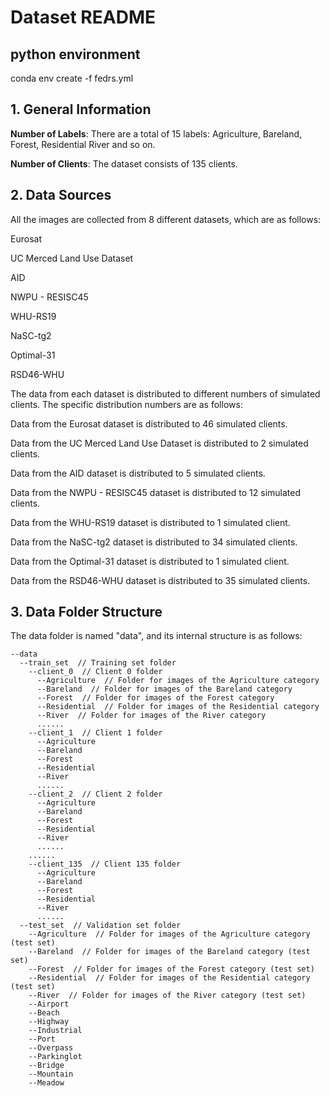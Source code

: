 # **Dataset README**

## python environment

conda env create -f fedrs.yml

## **1. General Information**

**Number of Labels**: There are a total of 15 labels: Agriculture, Bareland, Forest, Residential River and so on.

**Number of Clients**: The dataset consists of 135 clients.

## **2. Data Sources**

All the images are collected from 8 different datasets, which are as follows:

Eurosat

UC Merced Land Use Dataset

AID

NWPU - RESISC45

WHU-RS19

NaSC-tg2

Optimal-31

RSD46-WHU

The data from each dataset is distributed to different numbers of simulated clients. The specific distribution numbers are as follows:

Data from the Eurosat dataset is distributed to 46 simulated clients.

Data from the UC Merced Land Use Dataset is distributed to 2 simulated clients.

Data from the AID dataset is distributed to 5 simulated clients.

Data from the NWPU - RESISC45 dataset is distributed to 12 simulated clients.

Data from the WHU-RS19 dataset is distributed to 1 simulated client.

Data from the NaSC-tg2 dataset is distributed to 34 simulated clients.

Data from the Optimal-31 dataset is distributed to 1 simulated client.

Data from the RSD46-WHU dataset is distributed to 35 simulated clients.
## **3. Data Folder Structure**

The data folder is named "data", and its internal structure is as follows:

```plaintext
--data
  --train_set  // Training set folder
    --client_0  // Client 0 folder
      --Agriculture  // Folder for images of the Agriculture category
      --Bareland  // Folder for images of the Bareland category
      --Forest  // Folder for images of the Forest category
      --Residential  // Folder for images of the Residential category
      --River  // Folder for images of the River category
      ......
    --client_1  // Client 1 folder
      --Agriculture
      --Bareland
      --Forest
      --Residential
      --River
      ......
    --client_2  // Client 2 folder
      --Agriculture
      --Bareland
      --Forest
      --Residential
      --River
      ......
    ......
    --client_135  // Client 135 folder
      --Agriculture
      --Bareland
      --Forest
      --Residential
      --River
      ......
  --test_set  // Validation set folder
    --Agriculture  // Folder for images of the Agriculture category (test set)
    --Bareland  // Folder for images of the Bareland category (test set)
    --Forest  // Folder for images of the Forest category (test set)
    --Residential  // Folder for images of the Residential category (test set)
    --River  // Folder for images of the River category (test set)
    --Airport
    --Beach
    --Highway
    --Industrial
    --Port
    --Overpass
    --Parkinglot
    --Bridge
    --Mountain
    --Meadow

